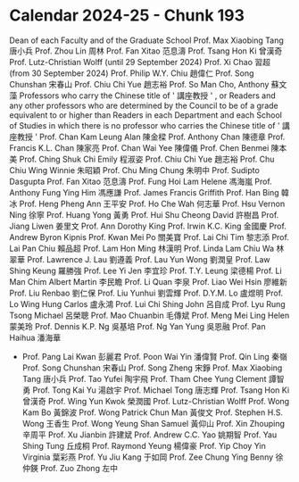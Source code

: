 # Calendar 2024-25 - Chunk 193

<!-- Chunk tokens: 815, Enriched tokens: 824 -->

Dean of each Faculty and of the Graduate School
Prof. Max Xiaobing Tang 唐小兵
Prof. Zhou Lin 周林
Prof. Fan Xitao 范息濤
Prof. Tsang Hon Ki 曾漢奇
Prof. Lutz-Christian Wolff (until 29 September 2024)
Prof. Xi Chao 習超 (from 30 September 2024)
Prof. Philip W.Y. Chiu 趙偉仁
Prof. Song Chunshan 宋春山
Prof. Chiu Chi Yue 趙志裕
Prof. So Man Cho, Anthony 蘇文藻
Professors who carry the Chinese title of ' 講座教授 ' , or Readers and any other professors who are determined by the Council to be of a grade equivalent to or higher than Readers in each Department and each School of Studies in which there is no professor who carries the Chinese title of ' 講座教授 '
Prof. Chan Kam Leung Alan 陳金樑
Prof. Anthony Chan 陳德章
Prof. Francis K.L. Chan 陳家亮
Prof. Chan Wai Yee 陳偉儀
Prof. Chen Benmei 陳本美
Prof. Ching Shuk Chi Emily 程淑姿
Prof. Chiu Chi Yue 趙志裕
Prof. Chu Chiu Wing Winnie 朱昭穎
Prof. Chu Ming Chung 朱明中
Prof. Sudipto Dasgupta
Prof. Fan Xitao 范息濤
Prof. Fung Hoi Lam Helene 馮海嵐
Prof. Anthony Fung Ying Him 馮應謙
Prof. James Francis Griffith
Prof. Han Bing 韓冰
Prof. Heng Pheng Ann 王平安
Prof. Ho Che Wah 何志華
Prof. Hsu Vernon Ning 徐寧
Prof. Huang Yong 黃勇
Prof. Hui Shu Cheong David 許樹昌
Prof. Jiang Liwen 姜里文
Prof. Ann Dorothy King
Prof. Irwin K.C. King 金國慶
Prof. Andrew Byron Kipnis
Prof. Kwan Mei Po 關美寶
Prof. Lai Chi Tim 黎志添
Prof. Lai Pan Chiu 賴品超
Prof. Lam Hon Ming 林漢明
Prof. Linda Lam Chiu Wa 林翠華
Prof. Lawrence J. Lau 劉遵義
Prof. Lau Yun Wong 劉潤皇
Prof. Law Shing Keung 羅勝強
Prof. Lee Yi Jen 李宜珍
Prof. T.Y. Leung 梁德楊
Prof. Li Man Chim Albert Martin 李民瞻
Prof. Li Quan 李泉
Prof. Liao Wei Hsin 廖維新
Prof. Liu Renbao 劉仁保
Prof. Liu Yunhui 劉雲輝
Prof. D.Y.M. Lo 盧煜明
Prof. Lo Wing Hung Carlos 盧永鴻
Prof. Lui Chi Shing John 呂自成
Prof. Lyu Rung Tsong Michael 呂榮聰
Prof. Mao Chuanbin 毛傳斌
Prof. Meng Mei Ling Helen 蒙美玲
Prof. Dennis K.P. Ng 吳基培
Prof. Ng Yan Yung 吳恩融
Prof. Pan Haihua 潘海華
- Prof. Pang Lai Kwan 彭麗君
Prof. Poon Wai Yin 潘偉賢
Prof. Qin Ling 秦嶺
Prof. Song Chunshan 宋春山
Prof. Song Zheng 宋錚
Prof. Max Xiaobing Tang 唐小兵
Prof. Tao Yufei 陶宇飛
Prof. Tham Chee Yung Clement 譚智勇
Prof. Tong Kai Yu 湯啟宇
Prof. Michael Tong 唐志輝
Prof. Tsang Hon Ki 曾漢奇
Prof. Wing Yun Kwok 榮潤國
Prof. Lutz-Christian Wolff
Prof. Wong Kam Bo 黃錦波
Prof. Wong Patrick Chun Man 黃俊文
Prof. Stephen H.S. Wong 王香生
Prof. Wong Yeung Shan Samuel 黃仰山
Prof. Xin Zhouping 辛周平
Prof. Xu Jianbin 許建斌
Prof. Andrew C.C. Yao 姚期智
Prof. Yau Shing Tung 丘成桐
Prof. Raymond Yeung 楊偉豪
Prof. Yip Choy Yin Virginia 葉彩燕
Prof. Yu Jiu Kang 于如岡
Prof. Zee Chung Ying Benny 徐仲鍈
Prof. Zuo Zhong 左中